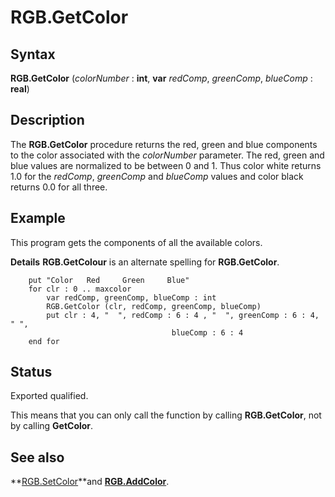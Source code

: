 
# RGB.GetColor

## Syntax
**RGB.GetColor** (_colorNumber_ : **int**,    **var** _redComp_, _greenComp_, _blueComp_ : **real**)

## Description
The **RGB.GetColor** procedure returns the red, green and blue components to the color associated with the _colorNumber_ parameter. The red, green and blue values are normalized to be between 0 and 1. Thus color white returns 1.0 for the _redComp_, _greenComp_ and _blueComp_ values and color black returns 0.0 for all three.


## Example
This program gets the components of all the available colors.


**Details**   **RGB.GetColour** is an alternate spelling for **RGB.GetColor**.  


        put "Color   Red     Green     Blue"
        for clr : 0 .. maxcolor
            var redComp, greenComp, blueComp : int
            RGB.GetColor (clr, redComp, greenComp, blueComp)
            put clr : 4, "  ", redComp : 6 : 4 , "  ", greenComp : 6 : 4, " ", 
                                        blueComp : 6 : 4
        end for
## Status
Exported qualified.

This means that you can only call the function by calling **RGB.GetColor**, not by calling **GetColor**.


## See also
**[RGB.SetColor](rgb_setcolor.html)**and **[RGB.AddColor](rgb_addcolor.html)**.

